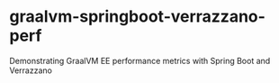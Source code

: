 # graalvm-springboot-verrazzano-perf
Demonstrating GraalVM EE performance metrics with Spring Boot and Verrazzano
